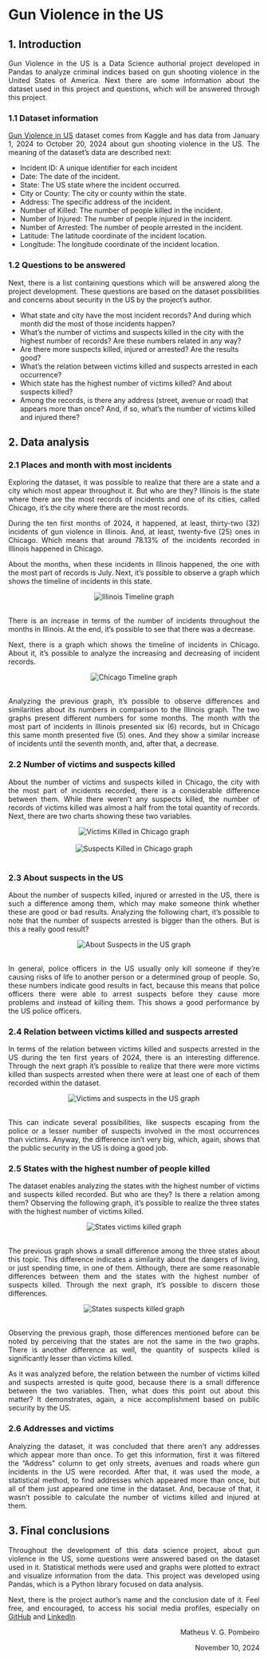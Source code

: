 # Gun Violence in the US

## 1. Introduction

<p align='justify'>Gun Violence in the US is a Data Science authorial project developed in Pandas to analyze criminal indices based on gun shooting violence in the United States of America. Next there are some information about the dataset used in this project and questions, which will be answered through this project.</p>

### 1.1 Dataset information

<p align='justify'><a href="https://www.kaggle.com/datasets/whisperingkahuna/gunviolence1/data" target="_blank" rel="noopener noreferrer">Gun Violence in US</a> dataset comes from Kaggle and has data from January 1, 2024 to October 20, 2024 about gun shooting violence in the US. The meaning of the dataset’s data are described next:</p>

<ul>
  <li>Incident ID: A unique identifier for each incident</li>
  <li>Date: The date of the incident.</li>
  <li>State: The US state where the incident occurred.</li>
  <li>City or County: The city or county within the state.</li>
  <li>Address: The specific address of the incident.</li>
  <li>Number of Killed: The number of people killed in the incident.</li>
  <li>Number of Injured: The number of people injured in the incident.</li> 
  <li>Number of Arrested: The number of people arrested in the incident.</li> 
  <li>Latitude: The latitude coordinate of the incident location.</li>
  <li>Longitude: The longitude coordinate of the incident location.</li>
</ul>

### 1.2 Questions to be answered

<p align='justify'>Next, there is a list containing questions which will be answered along the project development. These questions are based on the dataset possibilities and concerns about security in the US by the project’s author.</p>

<ul>
  <li>What state and city have the most incident records? And during which month did the most of those incidents happen?</li>
  <li>What’s the number of victims and suspects killed in the city with the highest number of records? Are these numbers related in any way?</li>
  <li>Are there more suspects killed, injured or arrested? Are the results good?</li>
  <li>What’s the relation between victims killed and suspects arrested in each occurrence?</li>
  <li>Which state has the highest number of victims killed? And about suspects killed?</li>
  <li>Among the records, is there any address (street, avenue or road) that appears more than once? And, if so, what’s the number of victims killed and injured there?</li>
</ul>

## 2. Data analysis

### 2.1 Places and month with most incidents

<p align='justify'>Exploring the dataset, it was possible to realize that there are a state and a city which most appear throughout it. But who are they? Illinois is the state where there are the most records of incidents and one of its cities, called Chicago, it’s the city where there are the most records.</p>

<p align='justify'>During the ten first months of 2024, it happened, at least, thirty-two (32) incidents of gun violence in Illinois. And, at least, twenty-five (25) ones in Chicago. Which means that around 78.13% of the incidents recorded in Illinois happened in Chicago.</p>

<p align='justify'>About the months, when these incidents in Illinois happened, the one with the most part of records is July. Next, it’s possible to observe a graph which shows the timeline of incidents in this state.</p>

<div align="center">
  <img src="assets/graphs/timeline_illinois.png" alt="Illinois Timeline graph"/>
</div>
<br>

<p align='justify'>There is an increase in terms of the number of incidents throughout the months in Illinois. At the end, it’s possible to see that there was a decrease.</p>

<p align='justify'>Next, there is a graph which shows the timeline of incidents in Chicago. About it, it’s possible to analyze the increasing and decreasing of incident records.</p>

<div align="center">
  <img src="assets/graphs/timeline_chicago.png" alt="Chicago Timeline graph"/>
</div>
<br>

<p align='justify'>Analyzing the previous graph, it’s possible to observe differences and similarities about its numbers in comparison to the Illinois graph. The two graphs present different numbers for some months. The month with the most part of incidents in Illinois presented six (6) records, but in Chicago this same month presented five (5) ones. And they show a similar increase of incidents until the seventh month, and, after that, a decrease.</p>

### 2.2 Number of victims and suspects killed

<p align='justify'>About the number of victims and suspects killed in Chicago, the city with the most part of incidents recorded, there is a considerable difference between them. While there weren’t any suspects killed, the number of records of victims killed was almost a half from the total quantity of records. Next, there are two charts showing these two variables.</p>

<div align="center">
  <img src="assets/graphs/victims_killed.png" alt="Victims Killed in Chicago graph"/>
</div>
<br>

<div align="center">
  <img src="assets/graphs/suspects_killed.png" alt="Suspects Killed in Chicago graph"/>
</div>
<br>

### 2.3 About suspects in the US

<p align='justify'>About the number of suspects killed, injured or arrested in the US, there is such a difference among them, which may make someone think whether these are good or bad results. Analyzing the following chart, it’s possible to note that the number of suspects arrested is bigger than the others. But is this a really good result?</p>

<div align="center">
  <img src="assets/graphs/about_suspects_us.png" alt="About Suspects in the US graph"/>
</div>
<br>

<p align='justify'>In general, police officers in the US usually only kill someone if they’re causing risks of life to another person or a determined group of people. So, these numbers indicate good results in fact, because this means that police officers there were able to arrest suspects before they cause more problems and instead of killing them. This shows a good performance by the US police officers.</p>

### 2.4 Relation between victims killed and suspects arrested

<p align='justify'>In terms of the relation between victims killed and suspects arrested in the US during the ten first years of 2024, there is an interesting difference. Through the next graph it’s possible to realize that there were more victims killed than suspects arrested when there were at least one of each of them recorded within the dataset.</p>

<div align="center">
  <img src="assets/graphs/victims_suspects_us.png" alt="Victims and suspects in the US graph"/>
</div>
<br>

<p align='justify'>This can indicate several possibilities, like suspects escaping from the police or a lesser number of suspects involved in the most occurrences than victims. Anyway, the difference isn’t very big, which, again, shows that the public security in the US is doing a good job.</p>

### 2.5 States with the highest number of people killed

<p align='justify'>The dataset enables analyzing the states with the highest number of victims and suspects killed recorded. But who are they? Is there a relation among them? Observing the following graph, it’s possible to realize the three states with the highest number of victims killed.</p>

<div align="center">
  <img src="assets/graphs/states_victims_killed.png" alt="States victims killed graph"/>
</div>
<br>

<p align='justify'>The previous graph shows a small difference among the three states about this topic. This difference indicates a similarity about the dangers of living, or just spending time, in one of them. Although, there are some reasonable differences between them and the states with the highest number of suspects killed. Through the next graph, it’s possible to discern those differences.</p>

<div align="center">
  <img src="assets/graphs/states_suspects_killed.png" alt="States suspects killed graph"/>
</div>
<br>

<p align='justify'>Observing the previous graph, those differences mentioned before can be noted by perceiving that the states are not the same in the two graphs. There is another difference as well, the quantity of suspects killed is significantly lesser than victims killed.</p>

<p align='justify'>As it was analyzed before, the relation between the number of victims killed and suspects arrested is quite good, because there is a small difference between the two variables. Then, what does this point out about this matter? It demonstrates, again, a nice accomplishment based on public security by the US.</p>

### 2.6 Addresses and victims

<p align='justify'>Analyzing the dataset, it was concluded that there aren’t any addresses which appear more than once. To get this information, first it was filtered the “Address” column to get only streets, avenues and roads where gun incidents in the US were recorded. After that, it was used the mode, a statistical method, to find addresses which appeared more than once, but all of them just appeared one time in the dataset. And, because of that, it wasn’t possible to calculate the number of victims killed and injured at them.</p>

## 3. Final conclusions

<p align='justify'>Throughout the development of this data science project, about gun violence in the US, some questions were answered based on the dataset used in it. Statistical methods were used and graphs were plotted to extract and visualize information from the data. This project was developed using Pandas, which is a Python library focused on data analysis.</p>

<p align='justify'>Next, there is the project author’s name and the conclusion date of it. Feel free, and encouraged, to access his social media profiles, especially on <a href="https://github.com/Matheus-Pombeiro" target="_blank" rel="noopener noreferrer">GitHub</a> and <a href="https://www.linkedin.com/in/matheus-pombeiro/" target="_blank" rel="noopener noreferrer">LinkedIn</a>.</p>

<p align='right'>Matheus V. G. Pombeiro</p>
<p align='right'>November 10, 2024</p>
